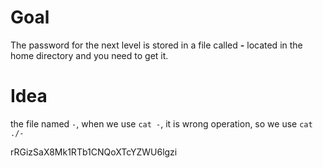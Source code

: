 # Goal

The password for the next level is stored in a file called **-** located in the home directory and you need to get it.



# Idea

the file named `-`, when we use `cat -`, it is wrong operation, so we use `cat ./-`

rRGizSaX8Mk1RTb1CNQoXTcYZWU6lgzi
